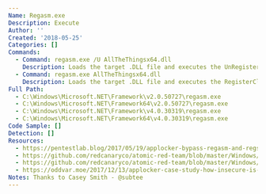 ```yaml
---
Name: Regasm.exe
Description: Execute
Author: ''
Created: '2018-05-25'
Categories: []
Commands:
  - Command: regasm.exe /U AllTheThingsx64.dll
    Description: Loads the target .DLL file and executes the UnRegisterClass function.
  - Command: regasm.exe AllTheThingsx64.dll
    Description: Loads the target .DLL file and executes the RegisterClass function.
Full Path:
  - C:\Windows\Microsoft.NET\Framework\v2.0.50727\regasm.exe
  - C:\Windows\Microsoft.NET\Framework64\v2.0.50727\regasm.exe
  - C:\Windows\Microsoft.NET\Framework\v4.0.30319\regasm.exe
  - C:\Windows\Microsoft.NET\Framework64\v4.0.30319\regasm.exe
Code Sample: []
Detection: []
Resources:
  - https://pentestlab.blog/2017/05/19/applocker-bypass-regasm-and-regsvcs/
  - https://github.com/redcanaryco/atomic-red-team/blob/master/Windows/Payloads/RegSvcsRegAsmBypass.cs
  - https://github.com/redcanaryco/atomic-red-team/blob/master/Windows/Execution/RegsvcsRegasm.md
  - https://oddvar.moe/2017/12/13/applocker-case-study-how-insecure-is-it-really-part-1/
Notes: Thanks to Casey Smith - @subtee
---
```

